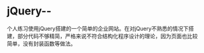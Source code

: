 # jQuery--
个人练习使用jQuery搭建的一个简单的企业网站。在对jQuery不熟悉的情况下搭建，部分代码不够精简，严格来说不符合结构化程序设计的理论，因为页面也比较简单，没有封装函数等做法。
